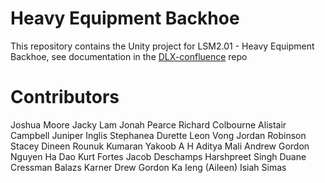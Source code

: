 # Heavy Equipment Backhoe

This repository contains the Unity project for LSM2.01 - Heavy Equipment Backhoe, see documentation in the [DLX-confluence](https://github.com/CC-Open-Learning/DLX-confluence) repo

# Contributors

Joshua Moore
Jacky Lam
Jonah Pearce
Richard Colbourne
Alistair Campbell
Juniper Inglis
Stephanea Durette
Leon Vong
Jordan Robinson
Stacey Dineen
Rounuk Kumaran
Yakoob A H
Aditya Mali
Andrew Gordon
Nguyen Ha Dao
Kurt Fortes
Jacob Deschamps
Harshpreet Singh
Duane Cressman
Balazs Karner
Drew Gordon
Ka Ieng (Aileen) 
Isiah Simas
